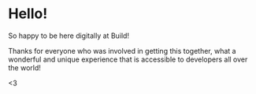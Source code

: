 # Hello!

So happy to be here digitally at Build! 

Thanks for everyone who was involved in getting this together, what a wonderful and unique experience
that is accessible to developers all over the world!

<3
